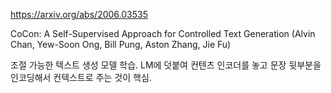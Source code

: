 https://arxiv.org/abs/2006.03535

CoCon: A Self-Supervised Approach for Controlled Text Generation (Alvin Chan, Yew-Soon Ong, Bill Pung, Aston Zhang, Jie Fu)

조절 가능한 텍스트 생성 모델 학습. LM에 덧붙여 컨텐츠 인코더를 놓고 문장 뒷부분을 인코딩해서 컨텍스트로 주는 것이 핵심.